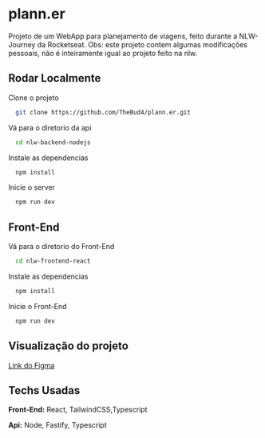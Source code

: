 
# plann.er

Projeto de um WebApp para planejamento de viagens, feito durante a NLW-Journey
da Rocketseat.
Obs: este projeto contem algumas modificações pessoais, não é inteiramente igual ao projeto feito na nlw.



## Rodar Localmente

Clone o projeto

```bash
  git clone https://github.com/TheBud4/plann.er.git
```

Vá para o diretorio da api

```bash
  cd nlw-backend-nodejs
```

Instale as dependencias

```bash
  npm install
```

Inicie o server

```bash
  npm run dev
```
## Front-End

Vá para o diretorio do Front-End

```bash
  cd nlw-frontend-react
```

Instale as dependencias

```bash
  npm install
```

Inicie o Front-End

```bash
  npm run dev
```

## Visualização do projeto

[Link do Figma](https://www.figma.com/design/ypDSN9qlnQnAcEk0LidDnl/NLW-Journey-%E2%80%A2-Planejador-de-viagem-(Community)?m=auto&t=BQgtusd4JBZJmePy-6)


## Techs Usadas

**Front-End:** React, TailwindCSS,Typescript

**Api:** Node, Fastify, Typescript

